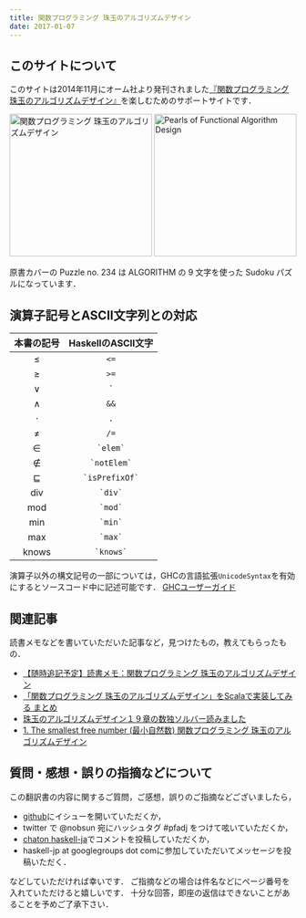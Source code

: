```yaml
---
title: 関数プログラミング 珠玉のアルゴリズムデザイン
date: 2017-01-07
---
```


## このサイトについて

このサイトは2014年11月にオーム社より発刊されました[『関数プログラミング 珠玉のアルゴリズムデザイン』](http://www.amazon.co.jp/gp/product/4274050645/ref=as_li_ss_tl?ie=UTF8&camp=247&creative=7399&creativeASIN=4274050645&linkCode=as2&tag=philoprogramm-22)を楽しむためのサポートサイトです．

<a href="http://www.amazon.co.jp/gp/product/4274050645/ref=as_li_ss_tl?ie=UTF8&camp=247&creative=7399&creativeASIN=4274050645&linkCode=as2&tag=philoprogramm-22"><img alt="関数プログラミング 珠玉のアルゴリズムデザイン" src="http://ecx.images-amazon.com/images/I/61uv43I3omL.jpg" height="250px"></a>
<a href="http://www.amazon.co.jp/gp/product/0521513383/ref=as_li_ss_tl?ie=UTF8&camp=247&creative=7399&creativeASIN=0521513383&linkCode=as2&tag=philoprogramm-22"><img alt="Pearls of Functional Algorithm Design" src="http://ecx.images-amazon.com/images/I/51JRG-YGgOL.jpg" height="250px"></a>

原書カバーの Puzzle no. 234 は ALGORITHM の 9 文字を使った Sudoku パズルになっています．

## 演算子記号とASCII文字列との対応

| 本書の記号 | HaskellのASCII文字 |
|:----------:|:------------------:|
| $\le$      | `<=`               |
| $\ge$      | `>=`               |
| $\vee$     | `||`               |
| $\wedge$   | `&&`               |
| $\cdot$    | `.`                |
| $\neq$     | `/=`               |
| $\in$      | `` `elem` ``       |
| $\notin$   | `` `notElem` ``    |
| $\sqsubseteq$ | `` `isPrefixOf` `` |
| div        | `` `div` ``        |
| mod        | `` `mod` ``        |
| min        | `` `min` ``        |
| max        | `` `max` ``        |
| knows      | `` `knows` ``      |

演算子以外の構文記号の一部については，GHCの言語拡張``UnicodeSyntax``を有効にするとソースコード中に記述可能です．
[GHCユーザーガイド](https://downloads.haskell.org/~ghc/latest/docs/html/users_guide/glasgow_exts.html#unicode-syntax)

## 関連記事

読書メモなどを書いていただいた記事など，見つけたもの，教えてもらったもの．

- [【随時追記予定】読書メモ：関数プログラミング 珠玉のアルゴリズムデザイン](http://xenophobia.hatenablog.com/entry/2014/11/15/031820)
- [「関数プログラミング 珠玉のアルゴリズムデザイン」をScalaで実装してみる まとめ](http://qiita.com/qtamaki@github/items/176b4332da8e1e481fad)
- [珠玉のアルゴリズムデザイン１９章の数独ソルバー読みました](http://nihemak.hatenablog.com/entry/2015/01/11/210124)
- [1. The smallest free number (最小自然数) 関数プログラミング 珠玉のアルゴリズムデザイン](http://phasetr.com/blog/2017/01/05/smallest-free-number-pearls-of-func-algorithm/)

## 質問・感想・誤りの指摘などについて

この翻訳書の内容に関するご質問，ご感想，誤りのご指摘などございましたら，

- [github](https://github.com/sampou-org/pfad/issues)にイシューを開いていただくか，
- twitter で @nobsun 宛にハッシュタグ #pfadj をつけて呟いていただくか，
- [chaton haskell-ja](http://chaton.practical-scheme.net/haskell-ja/)でコメントを投稿していただくか，
- haskell-jp at googlegroups dot comに参加していただいてメッセージを投稿いただく．

などしていただければ幸いです．
ご指摘などの場合は件名などにページ番号を入れていただけると嬉しいです．
十分な回答，即座の返信はできないことがあることを予めご了承下さい．

